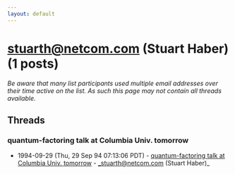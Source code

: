 ```yaml
---
layout: default
---
```


# stuarth@netcom.com (Stuart Haber) (1 posts)

_Be aware that many list participants used multiple email addresses over their time active on the list. As such this page may not contain all threads available._

## Threads

### quantum-factoring talk at Columbia Univ. tomorrow
+ 1994-09-29 (Thu, 29 Sep 94 07:13:06 PDT) - [quantum-factoring talk at Columbia Univ. tomorrow](/archive/1994/09/e8dba93b9e695cab7ac69eddb7cc207b738547edfb5dd6a5b95a156fe606f229) - _stuarth@netcom.com (Stuart Haber)_

